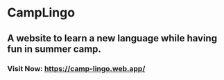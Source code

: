 # CampLingo

## A website to learn a new language while having fun in summer camp.

### Visit Now: https://camp-lingo.web.app/

